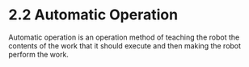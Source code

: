 ﻿# 2.2 Automatic Operation

Automatic operation is an operation method of teaching the robot the contents of the work that it should execute and then making the robot perform the work.


